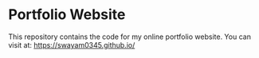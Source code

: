 Portfolio Website
=================

This repository contains the code for my online portfolio website. You can visit at:
https://swayam0345.github.io/
